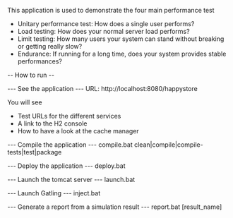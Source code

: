 This application is used to demonstrate the four main performance test
* Unitary performance test: How does a single user performs?
* Load testing: How does your normal server load performs?
* Limit testing: How many users your system can stand without breaking or getting really slow?
* Endurance: If running for a long time, does your system provides stable performances?

-- How to run --

--- See the application ---
URL: http://localhost:8080/happystore

You will see
* Test URLs for the different services
* A link to the H2 console
* How to have a look at the cache manager

--- Compile the application ---
compile.bat clean|compile|compile-tests|test|package

--- Deploy the application ---
deploy.bat

--- Launch the tomcat server ---
launch.bat

--- Launch Gatling ---
inject.bat

--- Generate a report from a simulation result ---
report.bat [result_name]
